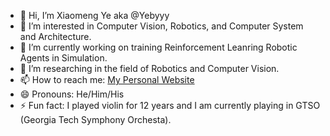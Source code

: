 - 👋 Hi, I’m Xiaomeng Ye aka @Yebyyy
- 👀 I’m interested in Computer Vision, Robotics, and Computer System and Architecture.
- 🌱 I’m currently working on training Reinforcement Leanring Robotic Agents in Simulation.
- 🔬 I’m researching in the field of Robotics and Computer Vision.
- 📫 How to reach me: [My Personal Website](https://www.yebyyy.com)
- 😄 Pronouns: He/Him/His
- ⚡ Fun fact: I played violin for 12 years and I am currently playing in GTSO (Georgia Tech Symphony Orchesta).

<!---
yebyyy/yebyyy is a ✨ special ✨ repository because its `README.md` (this file) appears on your GitHub profile.
You can click the Preview link to take a look at your changes.
--->
